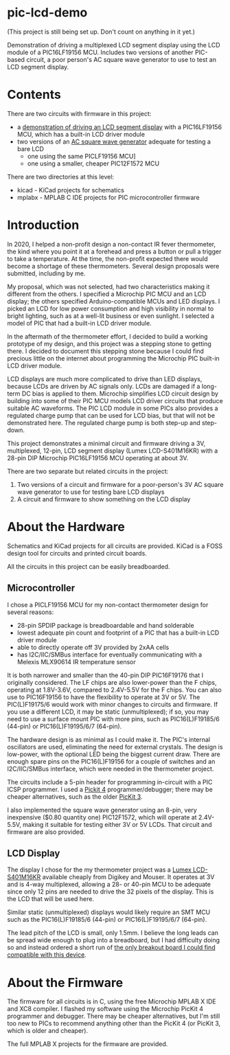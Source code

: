# pic-lcd-demo

(This project is still being set up. Don't count on anything in it yet.)

Demonstration of driving a multiplexed LCD segment display using the LCD module of a PIC16LF19156 MCU.
Includes two versions of another PIC-based circuit, a poor person's AC square wave generator to use to test an LCD segment display.

# Contents

There are two circuits with firmware in this project:
* a [demonstration of driving an LCD segment display](LCD_Demo.md) with a PIC16LF19156 MCU, which has a built-in LCD driver module
* two versions of an [AC square wave generator](LCD_Test_Generator.md) adequate for testing a bare LCD
  * one using the same PICLF19156 MCU]
  * one using a smaller, cheaper PIC12F1572 MCU

There are two directories at this level:
* kicad - KiCad projects for schematics
* mplabx - MPLAB C IDE projects for PIC microcontroller firmware

# Introduction

In 2020, I helped a non-profit design a non-contact IR fever thermometer,
the kind where you point it at a forehead and press a button or pull a trigger to take a temperature.
At the time, the non-profit expected there would become a shortage of these thermometers.
Several design proposals were submitted, including by me.

My proposal, which was not selected, had two characteristics making it different from the others.
I specified a Microchip PIC MCU and an LCD display; the others specified Arduino-compatible MCUs and LED displays.
I picked an LCD for low power consumption and high visibility in normal to bright lighting, such as at a well-lit business or even sunlight.
I selected a model of PIC that had a built-in LCD driver module.

In the aftermath of the thermometer effort,
I decided to build a working prototype of my design,
and this project was a stepping stone to getting there.
I decided to document this stepping stone
because I could find precious little on the internet
about programming the Microchip PIC built-in LCD driver module.

LCD displays are much more complicated to drive than LED displays,
because LCDs are driven by AC signals only.
LCDs are damaged if a long-term DC bias is applied to them.
Microchip simplifies LCD circuit design by building into some of their PIC MCU models
LCD driver circuits that produce suitable AC waveforms.
The PIC LCD module in some PICs also provides a regulated charge pump that can be used for LCD bias,
but that will not be demonstrated here.
The regulated charge pump is both step-up and step-down.

This project demonstrates a minimal circuit and firmware
driving a 3V, multiplexed, 12-pin, LCD segment display (Lumex LCD-S401M16KR)
with a 28-pin DIP Microchip PIC16LF19156 MCU operating at about 3V.

There are two separate but related circuits in the project:
1. Two versions of a circuit and firmware for a poor-person's 3V AC square wave generator to use for testing bare LCD displays
2. A circuit and firmware to show something on the LCD display

# About the Hardware

Schematics and KiCad projects for all circuits are provided.
KiCad is a FOSS design tool for circuits and printed circuit boards.

All the circuits in this project can be easily breadboarded.

## Microcontroller

I chose a PICLF19156 MCU for my non-contact thermometer design for several reasons:
* 28-pin SPDIP package is breadboardable and hand solderable
* lowest adequate pin count and footprint of a PIC that has a built-in LCD driver module
* able to directly operate off 3V provided by 2xAA cells
* has I2C/IIC/SMBus interface for eventually communicating with a Melexis MLX90614 IR temperature sensor

It is both narrower and smaller than the 40-pin DIP PIC16F19176 that I originally considered. The LF chips are also lower-power than the F chips, operating at 1.8V-3.6V, compared to 2.4V-5.5V for the F chips.
You can also use to PIC16F19156 to have the flexibility to operate at 3V or 5V.
The PIC(L)F19175/6 would work with minor changes to circuits and firmware.
If you use a different LCD, it may be static (unmultiplexed);
if so, you may need to use a surface mount PIC with more pins,
such as PIC16(L)F19185/6 (44-pin) or PIC16(L)F19195/6/7 (64-pin).

The hardware design is as minimal as I could make it.
The PIC's internal oscillators are used, eliminating the need for external crystals.
The design is low-power, with the optional LED being the biggest current draw.
There are enough spare pins on the PIC16(L)F19156 for a couple of switches and an I2C/IIC/SMBus interface, which were needed in the thermometer project.

The circuits include a 5-pin header for programming in-circuit with a PIC ICSP programmer.
I used a [Pickit 4](https://www.microchip.com/developmenttools/ProductDetails/PG164140) programmer/debugger;
there may be cheaper alternatives, such as the older
[PicKit 3](https://www.amazon.com/Microchip-Programmer-Debugger-Emulator-Controller/dp/B07WS5JL3Z).

I also implemented the square wave generator using an 8-pin, very inexpensive ($0.80 quantity one) PIC12F1572, which will operate at 2.4V-5.5V, making it suitable for testing either 3V or 5V LCDs.
That circuit and firmware are also provided.

## LCD Display

The display I chose for the my thermometer project was a [Lumex LCD-S401M16KR](https://www.mouser.com/datasheet/2/244/LCD-S401M16KR-1776741.pdf) available cheaply from Digikey and Mouser.
It operates at 3V and is 4-way multiplexed,
allowing a 28- or 40-pin MCU to be adequate since only 12 pins are needed to drive the 32 pixels of the display.
This is the LCD that will be used here.

Similar static (unmultiplexed) displays would likely require an SMT MCU
such as the PIC16(L)F19185/6 (44-pin) or PIC16(L)F19195/6/7 (64-pin).

The lead pitch of the LCD is small, only 1.5mm.
I believe the long leads can be spread wide enough to plug into a breadboard,
but I had difficulty doing so and instead ordered a short run of [the only breakout board I could find compatible with this device](https://oshpark.com/shared_projects/sJmRuwZJ).

# About the Firmware 

The firmware for all circuits is in C, using the free Microchip MPLAB X IDE and XC8 compiler.
I flashed my software using the Microchip PicKit 4 programmer and debugger.
There may be cheaper alternatives,
but I'm still too new to PICs to recommend anything other than the PicKit 4
(or PicKit 3, which is older and cheaper).

The full MPLAB X projects for the firmware are provided.

